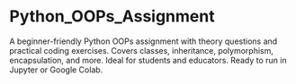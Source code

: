 # Python_OOPs_Assignment
A beginner-friendly Python OOPs assignment with theory questions and practical coding exercises. Covers classes, inheritance, polymorphism, encapsulation, and more. Ideal for students and educators. Ready to run in Jupyter or Google Colab.
